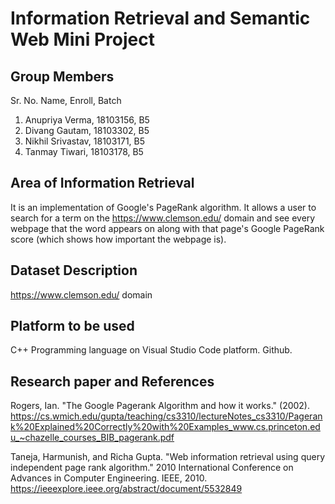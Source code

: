 # Information Retrieval and Semantic Web Mini Project

## Group Members
Sr. No. Name,                  Enroll,         Batch  <br /> 
1. Anupriya Verma,       18103156,         B5  <br /> 
2. Divang Gautam,        18103302,         B5 <br /> 
3. Nikhil Srivastav,     18103171,         B5 <br /> 
4. Tanmay Tiwari,        18103178,         B5 <br /> 

## Area of Information Retrieval
It is an implementation of Google's PageRank algorithm. It allows a user to search for a term on the https://www.clemson.edu/ domain and see every webpage that the word appears on along with that page's Google PageRank score (which shows how important the webpage is).

## Dataset Description
https://www.clemson.edu/ domain

## Platform to be used

C++ Programming language on Visual Studio Code platform. 
Github. 

## Research paper and References

Rogers, Ian. "The Google Pagerank Algorithm and how it works." (2002).
https://cs.wmich.edu/gupta/teaching/cs3310/lectureNotes_cs3310/Pagerank%20Explained%20Correctly%20with%20Examples_www.cs.princeton.edu_~chazelle_courses_BIB_pagerank.pdf
 
Taneja, Harmunish, and Richa Gupta. "Web information retrieval using query independent page rank algorithm." 2010 International Conference on Advances in Computer Engineering. IEEE, 2010.
https://ieeexplore.ieee.org/abstract/document/5532849


